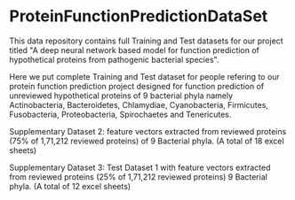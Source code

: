 # ProteinFunctionPredictionDataSet

This data repository contains full Training and Test datasets for our project titled "A deep neural network based model for function prediction of hypothetical proteins from pathogenic bacterial species".

Here we put complete Training and Test dataset for people refering to our protein function prediction project designed for function prediction of unreviewed hypothetical proteins of 9 bacterial phyla namely Actinobacteria, Bacteroidetes, Chlamydiae, Cyanobacteria, Firmicutes, Fusobacteria, Proteobacteria, Spirochaetes and Tenericutes.

Supplementary Dataset 2: feature vectors extracted from reviewed proteins (75% of 1,71,212 reviewed proteins) of 9 Bacterial phyla. (A total of 18 excel sheets)

Supplementary Dataset 3: Test Dataset 1 with feature vectors extracted from reviewed proteins (25% of 1,71,212 reviewed proteins) 9 Bacterial phyla. (A total of 12 excel sheets)
